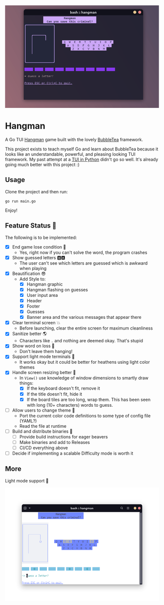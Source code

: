 ![demo](./assets/demo.gif)


# Hangman
A Go TUI [Hangman](https://www.wikihow.com/Play-Hangman) game built with the lovely [BubbleTea](https://github.com/charmbracelet/bubbletea) framework.

This project exists to teach myself Go and learn about BubbleTea because it looks like an understandable, powerful, and pleasing looking TUI framework. My past attempt at a [TUI in Python](https://github.com/braheezy/pyrdle) didn't go so well. It's already going much better with this project :)

## Usage
Clone the project and then run:
```console
go run main.go
```

Enjoy!

## Feature Status :partying_face:
The following is to be implemented:
- [x] End game lose condition :face_with_head_bandage:
    - Yes, right now if you can't solve the word, the program crashes
- [x] Show guessed letters :b::a:
    - The user can't see which letters are guessed which is awkward when playing
- [x] Beautification :sunglasses:
    - Add Style to:
        - [x] Hangman graphic
        - [x] Hangman flashing on guesses
        - [x] User input area
        - [x] Header
        - [x] Footer
        - [x] Guesses
        - [x] Banner area and the various messages that appear there
- [x] Clear terminal screen :boom:
    - Before launching, clear the entire screen for maximum cleanliness
- [x] Sanitize better :earth_americas:
    - Characters like `.` and nothing are deemed okay. That's stupid
- [x] Show word on loss :face_with_head_bandage:
    - Don't leave them hanging!
- [x] Support light mode terminals :angel:
    - It works okay but it could be better for heathens using light color themes
- [x] Handle screen resizing better :straight_ruler:
    - In `View()` use knowledge of window dimensions to smartly draw things:
        - [x] If the keyboard doesn't fit, remove it
        - [x] If the title doesn't fit, hide it
        - [x] If the board tiles are too long, wrap them. This has been seen with long (10+ characters) words to guess.
- [ ] Allow users to change theme :art:
    - Port the current color code definitions to some type of config file (YAML?)
    - Read the file at runtime
- [ ] Build and distribute binaries :construction:
    - [ ] Provide build instructions for eager beavers
    - [ ] Make binaries and add to Releases
    - [ ] CI/CD everything above
- [ ] Decide if implementing a scalable Difficulty mode is worth it

## More
Light mode support :partying_face:

![demo](./assets/light-demo.png)
